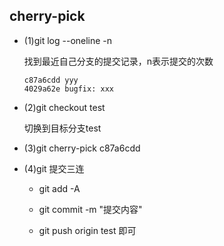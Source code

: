 ## cherry-pick

+ (1)git log --oneline -n
  
  找到最近自己分支的提交记录，n表示提交的次数

  ```git
  c87a6cdd yyy
  4029a62e bugfix: xxx
  ```
  
+ (2)git checkout test

  切换到目标分支test

+ (3)git cherry-pick c87a6cdd

+ (4)git 提交三连
  - git add -A

  - git commit -m "提交内容"

  - git push origin test  即可
